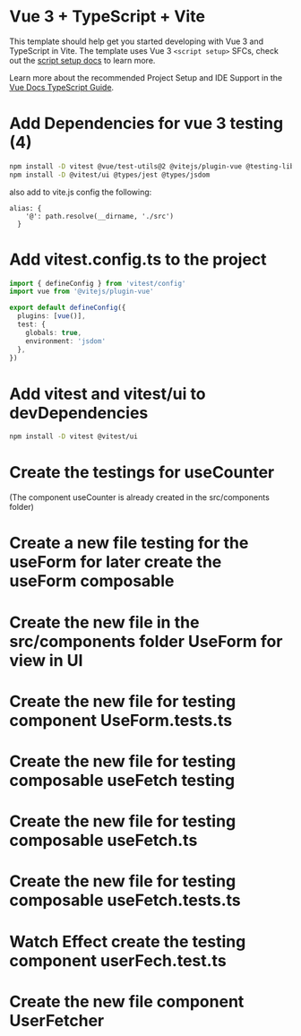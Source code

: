# Vue 3 + TypeScript + Vite

This template should help get you started developing with Vue 3 and TypeScript in Vite. The template uses Vue 3 `<script setup>` SFCs, check out the [script setup docs](https://v3.vuejs.org/api/sfc-script-setup.html#sfc-script-setup) to learn more.

Learn more about the recommended Project Setup and IDE Support in the [Vue Docs TypeScript Guide](https://vuejs.org/guide/typescript/overview.html#project-setup).


# Add Dependencies for vue 3 testing (4)

```bash
npm install -D vitest @vue/test-utils@2 @vitejs/plugin-vue @testing-library/vue jsdom
npm install -D @vitest/ui @types/jest @types/jsdom
```

also add to vite.js config the following:

```
alias: {
    '@': path.resolve(__dirname, './src')
  }
```

# Add vitest.config.ts to the project
```ts
import { defineConfig } from 'vitest/config'
import vue from '@vitejs/plugin-vue'

export default defineConfig({
  plugins: [vue()],
  test: {
    globals: true,
    environment: 'jsdom'
  },
})
```

# Add vitest and vitest/ui to devDependencies
```bash
npm install -D vitest @vitest/ui
```

# Create the testings for useCounter
(The component useCounter is already created in the src/components folder)


# Create a new file testing for the useForm for later create the useForm composable

# Create the new file in the src/components folder UseForm for view in UI

# Create the new file for testing component UseForm.tests.ts

# Create the new file for testing composable useFetch testing

# Create the new file for testing composable useFetch.ts

# Create the new file for testing composable useFetch.tests.ts

# Watch Effect create the testing component userFech.test.ts

# Create the new file component UserFetcher


